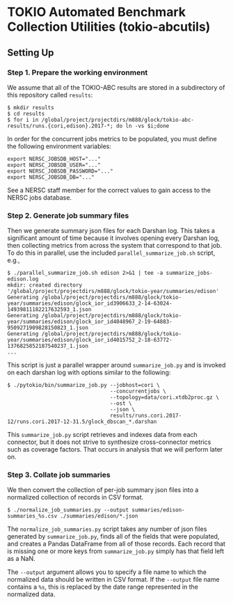 # TOKIO Automated Benchmark Collection Utilities (tokio-abcutils)

## Setting Up

### Step 1. Prepare the working environment

We assume that all of the TOKIO-ABC results are stored in a subdirectory of this
repository called `results`:

    $ mkdir results
    $ cd results
    $ for i in /global/project/projectdirs/m888/glock/tokio-abc-results/runs.{cori,edison}.2017-*; do ln -vs $i;done

In order for the concurrent jobs metrics to be populated, you must define the
following environment variables:

    export NERSC_JOBSDB_HOST="..."
    export NERSC_JOBSDB_USER="..."
    export NERSC_JOBSDB_PASSWORD="..."
    export NERSC_JOBSDB_DB="..."

See a NERSC staff member for the correct values to gain access to the NERSC
jobs database.

### Step 2. Generate job summary files

Then we generate summary json files for each Darshan log.  This takes a
significant amount of time because it involves opening every Darshan log, then
collecting metrics from across the system that correspond to that job.  To do
this in parallel, use the included `parallel_summarize_job.sh` script, e.g.,

    $ ./parallel_summarize_job.sh edison 2>&1 | tee -a summarize_jobs-edison.log
    mkdir: created directory '/global/project/projectdirs/m888/glock/tokio-year/summaries/edison'
    Generating /global/project/projectdirs/m888/glock/tokio-year/summaries/edison/glock_ior_id3906633_2-14-63024-14939811182217632593_1.json
    Generating /global/project/projectdirs/m888/glock/tokio-year/summaries/edison/glock_ior_id4048967_2-19-64883-9509271909828150823_1.json
    Generating /global/project/projectdirs/m888/glock/tokio-year/summaries/edison/glock_ior_id4015752_2-18-63772-1376825852187540237_1.json
    ...

This script is just a parallel wrapper around `summarize_job.py` and is invoked
on each darshan log with options similar to the following:

    $ ./pytokio/bin/summarize_job.py --jobhost=cori \
                                     --concurrentjobs \
                                     --topology=data/cori.xtdb2proc.gz \
                                     --ost \
                                     --json \
                                     results/runs.cori.2017-12/runs.cori.2017-12-31.5/glock_dbscan_*.darshan

This `summarize_job.py` script retrieves and indexes data from each connector,
but it does not strive to synthesize cross-connector metrics such as coverage
factors.  That occurs in analysis that we will perform later on.

### Step 3. Collate job summaries

We then convert the collection of per-job summary json files into a normalized
collection of records in CSV format.

    $ ./normalize_job_summaries.py --output summaries/edison-summaries_%s.csv ./summaries/edison/*.json

The `normalize_job_summaries.py` script takes any number of json files generated
by `summarize_job.py`, finds all of the fields that were populated, and creates
a Pandas DataFrame from all of those records.  Each record that is missing one
or more keys from `summarize_job.py` simply has that field left as a NaN.

The `--output` argument allows you to specify a file name to which the
normalized data should be written in CSV format.  If the `--output` file name
contains a `%s`, this is replaced by the date range represented in the
normalized data.
